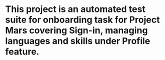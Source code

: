 # This project is an automated test suite for onboarding task for Project Mars covering Sign-in, managing languages and skills under Profile feature.
